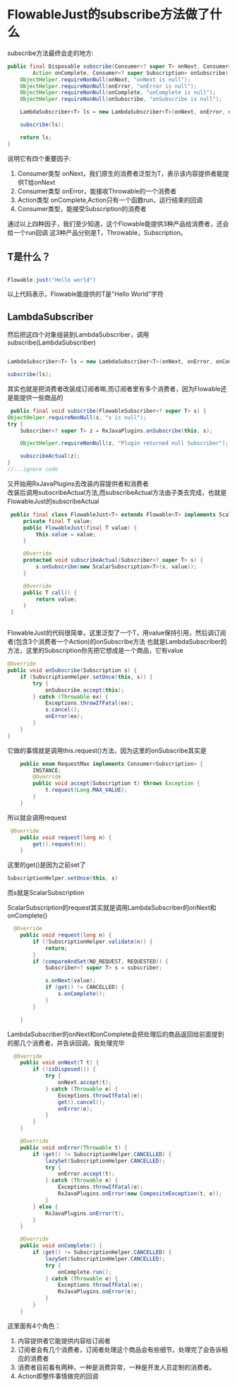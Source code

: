 # FlowableJust的subscribe方法做了什么

subscribe方法最终会走的地方:
```java
public final Disposable subscribe(Consumer<? super T> onNext, Consumer<? super Throwable> onError,
        Action onComplete, Consumer<? super Subscription> onSubscribe) {
    ObjectHelper.requireNonNull(onNext, "onNext is null");
    ObjectHelper.requireNonNull(onError, "onError is null");
    ObjectHelper.requireNonNull(onComplete, "onComplete is null");
    ObjectHelper.requireNonNull(onSubscribe, "onSubscribe is null");

    LambdaSubscriber<T> ls = new LambdaSubscriber<T>(onNext, onError, onComplete, onSubscribe);

    subscribe(ls);

    return ls;
}

```

说明它有四个重要因子:
1. Consumer类型 onNext，我们原生的消费者泛型为T，表示该内容提供者能提供T给onNext
1. Consumer类型 onError，能接收Throwable的一个消费者
1. Action类型 onComplete,Action只有一个函数run，运行结束的回调
1. Consumer类型，能接受Subscription的消费者

通过以上四种因子，我们至少知道，这个Flowable能提供3种产品给消费者，还会给一个run回调
这3种产品分别是T，Throwable，Subscription。


## T是什么？
```java

Flowable.just("Hello world")
```
以上代码表示，Flowable能提供的T是"Hello World"字符

## LambdaSubscriber

然后把这四个对象组装到LambdaSubscriber，调用subscribe(LambdaSubscriber)
```java

LambdaSubscriber<T> ls = new LambdaSubscriber<T>(onNext, onError, onComplete, onSubscribe);

subscribe(ls);

```

其实也就是把消费者改装成订阅者嘛,而订阅者里有多个消费者，因为Flowable还是能提供一些商品的

```java
 public final void subscribe(FlowableSubscriber<? super T> s) {
ObjectHelper.requireNonNull(s, "s is null");
try {
    Subscriber<? super T> z = RxJavaPlugins.onSubscribe(this, s);

    ObjectHelper.requireNonNull(z, "Plugin returned null Subscriber");

    subscribeActual(z);
}
//...ignore code

```
又开始用RxJavaPlugins去改装内容提供者和消费者<br>
改装后调用subscribeActual方法,而subscribeActual方法由子类去完成，也就是FlowableJust的subscribeActual

```java
 public final class FlowableJust<T> extends Flowable<T> implements ScalarCallable<T> {
     private final T value;
     public FlowableJust(final T value) {
         this.value = value;
     }

     @Override
     protected void subscribeActual(Subscriber<? super T> s) {
         s.onSubscribe(new ScalarSubscription<T>(s, value));
     }

     @Override
     public T call() {
         return value;
     }
 }



```
FlowableJust的代码很简单，这里泛型了一个T，用value保持引用，然后调订阅者(包含3个消费者一个Action)的onSubscribe方法
也就是LambdaSubscriber的方法，这里的Subscription你先把它想成是一个商品，它有value

```java
@Override
public void onSubscribe(Subscription s) {
    if (SubscriptionHelper.setOnce(this, s)) {
        try {
            onSubscribe.accept(this);
        } catch (Throwable ex) {
            Exceptions.throwIfFatal(ex);
            s.cancel();
            onError(ex);
        }
    }
}
```

它做的事情就是调用this.request()方法，因为这里的onSubscribe其实是
```java
    public enum RequestMax implements Consumer<Subscription> {
        INSTANCE;
        @Override
        public void accept(Subscription t) throws Exception {
            t.request(Long.MAX_VALUE);
        }
    }

```
所以就会调用request
```java
 @Override
    public void request(long n) {
        get().request(n);
    }

```
这里的get()是因为之前set了
```java
SubscriptionHelper.setOnce(this, s)


```
而s就是ScalarSubscription

ScalarSubscription的request其实就是调用LambdaSubscriber的onNext和onComplete()
```java
  @Override
    public void request(long n) {
        if (!SubscriptionHelper.validate(n)) {
            return;
        }
        if (compareAndSet(NO_REQUEST, REQUESTED)) {
            Subscriber<? super T> s = subscriber;

            s.onNext(value);
            if (get() != CANCELLED) {
                s.onComplete();
            }
        }

    }

```
LambdaSubscriber的onNext和onComplete会把处理后的商品返回给前面提到的那几个消费者，并告诉回调，我处理完毕

```java
  @Override
    public void onNext(T t) {
        if (!isDisposed()) {
            try {
                onNext.accept(t);
            } catch (Throwable e) {
                Exceptions.throwIfFatal(e);
                get().cancel();
                onError(e);
            }
        }
    }

    @Override
    public void onError(Throwable t) {
        if (get() != SubscriptionHelper.CANCELLED) {
            lazySet(SubscriptionHelper.CANCELLED);
            try {
                onError.accept(t);
            } catch (Throwable e) {
                Exceptions.throwIfFatal(e);
                RxJavaPlugins.onError(new CompositeException(t, e));
            }
        } else {
            RxJavaPlugins.onError(t);
        }
    }

    @Override
    public void onComplete() {
        if (get() != SubscriptionHelper.CANCELLED) {
            lazySet(SubscriptionHelper.CANCELLED);
            try {
                onComplete.run();
            } catch (Throwable e) {
                Exceptions.throwIfFatal(e);
                RxJavaPlugins.onError(e);
            }
        }
    }

```


这里面有4个角色：
1. 内容提供者它能提供内容给订阅者
1. 订阅者会有几个消费者，订阅者处理这个商品会有些细节，处理完了会告诉相应的消费者
1. 消费者目前看有两种，一种是消费异常，一种是开发人员定制的消费者。
1. Action即整件事情做完的回调




